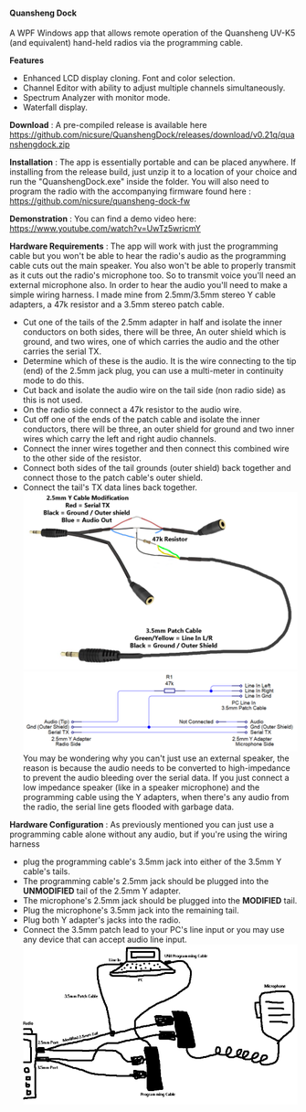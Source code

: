 #### **Quansheng Dock**

A WPF Windows app that allows remote operation of the Quansheng UV-K5 (and equivalent) hand-held radios via the programming cable.

**Features** 
- Enhanced LCD display cloning. Font and color selection.
- Channel Editor with ability to adjust multiple channels simultaneously.
- Spectrum Analyzer with monitor mode.
- Waterfall display.


**Download**
: A pre-compiled release is available here
https://github.com/nicsure/QuanshengDock/releases/download/v0.21q/quanshengdock.zip


**Installation**
: The app is essentially portable and can be placed anywhere. If installing from the release build, just unzip it to a location of your choice and run the "QuanshengDock.exe" inside the folder.
You will also need to program the radio with the accompanying firmware found here : https://github.com/nicsure/quansheng-dock-fw


**Demonstration**
: You can find a demo video here: https://www.youtube.com/watch?v=UwTz5wricmY


**Hardware Requirements**
: The app will work with just the programming cable but you won't be able to hear the radio's audio as the programming cable cuts out the main speaker. You also won't be able to properly transmit as it cuts out the radio's microphone too. So to transmit voice you'll need an external microphone also.
In order to hear the audio you'll need to make a simple wiring harness. I made mine from 2.5mm/3.5mm stereo Y cable adapters, a 47k resistor and a 3.5mm stereo patch cable.
- Cut one of the tails of the 2.5mm adapter in half and isolate the inner conductors on both sides, there will be three, An outer shield which is ground, and two wires, one of which carries the audio and the other carries the serial TX.
- Determine which of these is the audio. It is the wire connecting to the tip (end) of the 2.5mm jack plug, you can use a multi-meter in continuity mode to do this.
- Cut back and isolate the audio wire on the tail side (non radio side) as this is not used.
- On the radio side connect a 47k resistor to the audio wire.
- Cut off one of the ends of the patch cable and isolate the inner conductors, there will be three, an outer shield for ground and two inner wires which carry the left and right audio channels.
- Connect the inner wires together and then connect this combined wire to the other side of the resistor.
- Connect both sides of the tail grounds (outer shield) back together and connect those to the patch cable's outer shield.
- Connect the tail's TX data lines back together.
![](./WiringMod2.png)
![](./WiringSchematic.png)
You may be wondering why you can't just use an external speaker, the reason is because the audio needs to be converted to high-impedance to prevent the audio bleeding over the serial data. If you just connect a low impedance speaker (like in a speaker microphone) and the programming cable using the Y adapters, when there's any audio from the radio, the serial line gets flooded with garbage data.


**Hardware Configuration**
: As previously mentioned you can just use a programming cable alone without any audio, but if you're using the wiring harness
- plug the programming cable's 3.5mm jack into either of the 3.5mm Y cable's tails.
- The programming cable's 2.5mm jack should be plugged into the **UNMODIFIED** tail of the 2.5mm Y adapter.
- The microphone's 2.5mm jack should be plugged into the **MODIFIED** tail.
- Plug the microphone's 3.5mm jack into the remaining tail.
- Plug both Y adapter's jacks into the radio.
- Connect the 3.5mm patch lead to your PC's line input or you may use any device that can accept audio line input.
![](./WiringOverview.png)